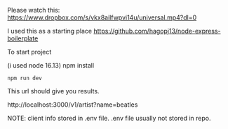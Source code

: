 Please watch this: 
https://www.dropbox.com/s/vkx8ailfwpvi14u/universal.mp4?dl=0

I used this as a starting place https://github.com/hagopj13/node-express-boilerplate

To start project

(i used node 16.13)
npm install

```
npm run dev
```

This url should give you results.

http://localhost:3000/v1/artist?name=beatles


NOTE: client info stored in .env file.  .env file usually not stored in repo.
